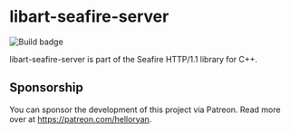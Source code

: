 # libart-seafire-server

![Build badge](https://code.helloryan.se/art/libart-seafire-server/actions/workflows/on-push.yaml/badge.svg)

libart-seafire-server is part of the Seafire HTTP/1.1 library for C++.

## Sponsorship

You can sponsor the development of this project via Patreon. Read more
over at https://patreon.com/helloryan.
